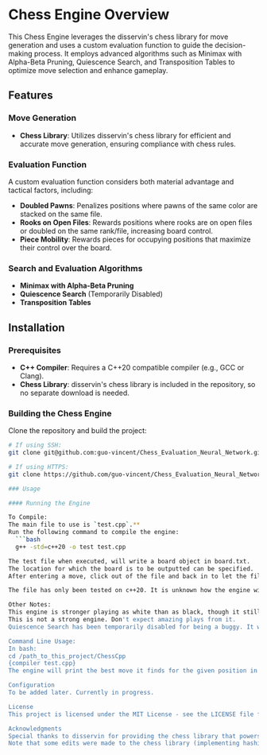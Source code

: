 # Chess Engine Overview

This Chess Engine leverages the disservin's chess library for move generation and uses a custom evaluation function to guide the decision-making process. It employs advanced algorithms such as Minimax with Alpha-Beta Pruning, Quiescence Search, and Transposition Tables to optimize move selection and enhance gameplay.

## Features

### Move Generation
- **Chess Library**: Utilizes disservin's chess library for efficient and accurate move generation, ensuring compliance with chess rules.

### Evaluation Function
A custom evaluation function considers both material advantage and tactical factors, including:
- **Doubled Pawns**: Penalizes positions where pawns of the same color are stacked on the same file.
- **Rooks on Open Files**: Rewards positions where rooks are on open files or doubled on the same rank/file, increasing board control.
- **Piece Mobility**: Rewards pieces for occupying positions that maximize their control over the board.

### Search and Evaluation Algorithms
- **Minimax with Alpha-Beta Pruning**
- **Quiescence Search** (Temporarily Disabled)
- **Transposition Tables**

## Installation

### Prerequisites
- **C++ Compiler**: Requires a C++20 compatible compiler (e.g., GCC or Clang).
- **Chess Library**: disservin's chess library is included in the repository, so no separate download is needed.

### Building the Chess Engine
Clone the repository and build the project:

```bash
# If using SSH:
git clone git@github.com:guo-vincent/Chess_Evaluation_Neural_Network.git

# If using HTTPS:
git clone https://github.com/guo-vincent/Chess_Evaluation_Neural_Network.git

### Usage

#### Running the Engine

To Compile:
The main file to use is `test.cpp`.**
Run the following command to compile the engine:
  ```bash
  g++ -std=c++20 -o test test.cpp

The test file when executed, will write a board object in board.txt. 
The location for which the board is to be outputted can be specified.
After entering a move, click out of the file and back in to let the file refresh.

The file has only been tested on c++20. It is unknown how the engine will perform on older c++ versions.

Other Notes:
This engine is stronger playing as white than as black, though it still makes stupid mistakes.
This is not a strong engine. Don't expect amazing plays from it. 
Quiescence Search has been temporarily disabled for being a buggy. It will be reenabled when the bugs are resolved.

Command Line Usage:
In bash:
cd /path_to_this_project/ChessCpp
{compiler test.cpp}
The engine will print the best move it finds for the given position in standard chess notation.

Configuration
To be added later. Currently in progress.

License
This project is licensed under the MIT License - see the LICENSE file for details.

Acknowledgments
Special thanks to disservin for providing the chess library that powers the move generation, and to the open-source community for their continued contributions to chess programming. The source code to their library can be found at {https://github.com/Disservin/chess-library}.
Note that some edits were made to the chess library (implementing hashing functionality with chess::Piece and chess::PieceType) so the file in this engine does not match the original chess library file.